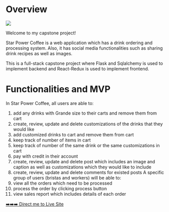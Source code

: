 # Overview 

<img src="https://github.com/daniellelei/CapstoneProject/blob/main/assets/appScreenShot.gif?raw=true" />

Welcome to my capstone project!

Star Power Coffee is a web application which has a drink ordering and processing system. Also, it has social media functionalities such as sharing drink recipes as well as images. 

This is a full-stack capstone project where Flask and Sqlalchemy is used to implement backend and React-Redux is used to implement frontend. 

# Functionalities and MVP

In Star Power Coffee, all users are able to: 
1. add any drinks with Grande size to their carts and remove them from cart
2. create, review, update and delete customizations of the drinks that they would like
3. add customized drinks to cart and remove them from cart
4. keep track of number of items in cart
5. keep track of number of the same drink or the same customizations in cart 
6. pay with credit in their account
7. create, review, update and delete post which includes an image and caption as well as customizations which they would like to include
8. create, review, update and delete comments for existed posts
A specific group of users (bristas and workers) will be able to:
1. view all the orders which need to be processed
2. process the order by clicking process button 
3. view sales report which includes details of each order


<a href="https://coffeeortea.onrender.com">➡️➡️➡️ Direct me to Live Site </a>


